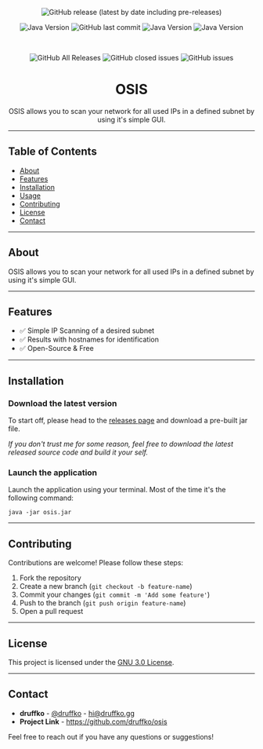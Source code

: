 <div align="center">

![GitHub release (latest by date including pre-releases)](https://img.shields.io/github/v/release/druffko/osis?include_prereleases)

![Java Version](https://img.shields.io/badge/java-17-brightgreen)
![GitHub last commit](https://img.shields.io/github/last-commit/druffko/osis)
![Java Version](https://img.shields.io/badge/build-passing-brightgreen)
![Java Version](https://img.shields.io/badge/PRs-welcome-brightgreen)

  <br>

![GitHub All Releases](https://img.shields.io/github/downloads/druffko/osis/total)
![GitHub closed issues](https://img.shields.io/github/issues-closed/druffko/osis)
![GitHub issues](https://img.shields.io/github/issues/druffko/osis)

  <h1>OSIS</h1>
  <p>
    OSIS allows you to scan your network for all used IPs in a defined subnet by using it's simple GUI.
  </p>
</div>

---

## Table of Contents
- [About](#about)
- [Features](#features)
- [Installation](#installation)
- [Usage](#usage)
- [Contributing](#contributing)
- [License](#license)
- [Contact](#contact)

---

## About

OSIS allows you to scan your network for all used IPs in a defined subnet by using it's simple GUI.

---

## Features

- ✅ Simple IP Scanning of a desired subnet
- ✅ Results with hostnames for identification
- ✅ Open-Source & Free

---

## Installation

### Download the latest version

To start off, please head to the [releases page](https://github.com/druffko/osis/releases) and download a pre-built jar file.

*If you don't trust me for some reason, feel free to download the latest released source code and build it your self.*

### Launch the application

Launch the application using your terminal. Most of the time it's the following command:

`java -jar osis.jar`

---

## Contributing

Contributions are welcome! Please follow these steps:

1. Fork the repository
2. Create a new branch (`git checkout -b feature-name`)
3. Commit your changes (`git commit -m 'Add some feature'`)
4. Push to the branch (`git push origin feature-name`)
5. Open a pull request

---

## License

This project is licensed under the [GNU 3.0 License](LICENSE).

---

## Contact

- **druffko** - [@druffko](https://twitter.com/druffko) - hi@druffko.gg
- **Project Link** - https://github.com/druffko/osis

Feel free to reach out if you have any questions or suggestions!
